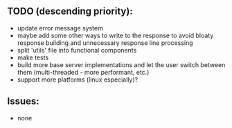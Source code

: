 ## TODO (descending priority):
- update error message system
- maybe add some other ways to write to the response to avoid bloaty response building and unnecessary response line processing
- split 'utils' file into functional components
- make tests
- build more base server implementations and let the user switch between them (multi-threaded - more performant, etc.)
- support more platforms (linux especially)?
## Issues:
- none
